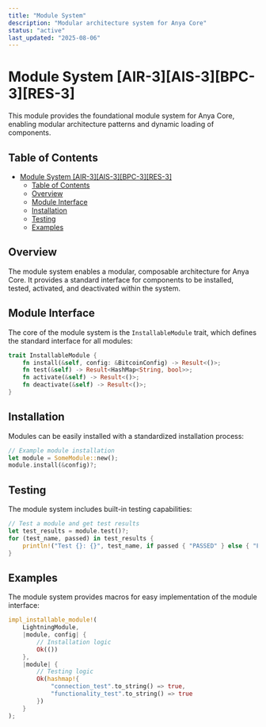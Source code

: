```yaml
---
title: "Module System"
description: "Modular architecture system for Anya Core"
status: "active"
last_updated: "2025-08-06"
---
```


# Module System [AIR-3][AIS-3][BPC-3][RES-3]

This module provides the foundational module system for Anya Core, enabling modular architecture patterns and dynamic loading of components.

## Table of Contents

- [Module System \[AIR-3\]\[AIS-3\]\[BPC-3\]\[RES-3\]](#module-system-air-3ais-3bpc-3res-3)
  - [Table of Contents](#table-of-contents)
  - [Overview](#overview)
  - [Module Interface](#module-interface)
  - [Installation](#installation)
  - [Testing](#testing)
  - [Examples](#examples)

## Overview

The module system enables a modular, composable architecture for Anya Core. It provides a standard interface for components to be installed, tested, activated, and deactivated within the system.

## Module Interface

The core of the module system is the `InstallableModule` trait, which defines the standard interface for all modules:

```rust
trait InstallableModule {
    fn install(&self, config: &BitcoinConfig) -> Result<()>;
    fn test(&self) -> Result<HashMap<String, bool>>;
    fn activate(&self) -> Result<()>;
    fn deactivate(&self) -> Result<()>;
}
```

## Installation

Modules can be easily installed with a standardized installation process:

```rust
// Example module installation
let module = SomeModule::new();
module.install(&config)?;
```

## Testing

The module system includes built-in testing capabilities:

```rust
// Test a module and get test results
let test_results = module.test()?;
for (test_name, passed) in test_results {
    println!("Test {}: {}", test_name, if passed { "PASSED" } else { "FAILED" });
}
```

## Examples

The module system provides macros for easy implementation of the module interface:

```rust
impl_installable_module!(
    LightningModule,
    |module, config| {
        // Installation logic
        Ok(())
    },
    |module| {
        // Testing logic
        Ok(hashmap!{
            "connection_test".to_string() => true,
            "functionality_test".to_string() => true
        })
    }
);
```
